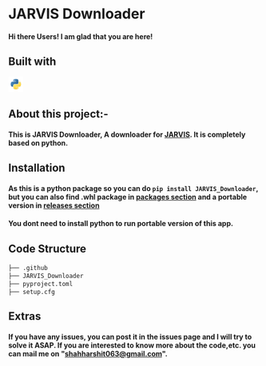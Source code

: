 # JARVIS Downloader
#### Hi there Users! I am glad that you are here!

## Built with

<code><img height="30" src="https://raw.githubusercontent.com/github/explore/80688e429a7d4ef2fca1e82350fe8e3517d3494d/topics/python/python.png"></code>

## About this project:-
#### This is JARVIS Downloader, A downloader for [JARVIS](https://www.github.com/Hashah2311/JARVIS). It is completely based on python.

## Installation
#### As this is a python package so you can do ```pip install JARVIS_Downloader```, but you can also find .whl package in [packages section](https://github.com/users/Hashah2311/packages?repo_name=JARVIS_Downloader) and a portable version in [releases section](https://github.com/Hashah2311/JARVIS_Downloader/releases)
#### You dont need to install python to run portable version of this app.

## Code Structure


    ├── .github
    ├── JARVIS_Downloader
    ├── pyproject.toml
    ├── setup.cfg

## Extras
#### If you have any issues, you can post it in the issues page and I will try to solve it ASAP. If you are interested to know more about the code,etc. you can mail me on "shahharshit063@gmail.com".